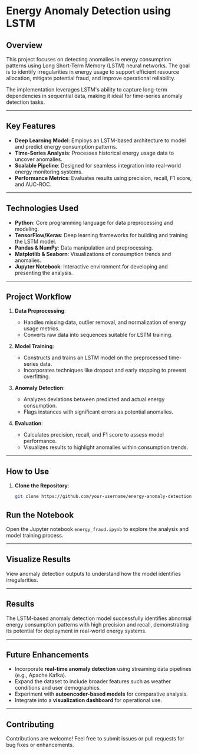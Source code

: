 # Energy Anomaly Detection using LSTM

## Overview

This project focuses on detecting anomalies in energy consumption patterns using Long Short-Term Memory (LSTM) neural networks. The goal is to identify irregularities in energy usage to support efficient resource allocation, mitigate potential fraud, and improve operational reliability.

The implementation leverages LSTM's ability to capture long-term dependencies in sequential data, making it ideal for time-series anomaly detection tasks.

---

## Key Features

- **Deep Learning Model**: Employs an LSTM-based architecture to model and predict energy consumption patterns.
- **Time-Series Analysis**: Processes historical energy usage data to uncover anomalies.
- **Scalable Pipeline**: Designed for seamless integration into real-world energy monitoring systems.
- **Performance Metrics**: Evaluates results using precision, recall, F1 score, and AUC-ROC.

---

## Technologies Used

- **Python**: Core programming language for data preprocessing and modeling.
- **TensorFlow/Keras**: Deep learning frameworks for building and training the LSTM model.
- **Pandas & NumPy**: Data manipulation and preprocessing.
- **Matplotlib & Seaborn**: Visualizations of consumption trends and anomalies.
- **Jupyter Notebook**: Interactive environment for developing and presenting the analysis.

---

## Project Workflow

1. **Data Preprocessing**:
   - Handles missing data, outlier removal, and normalization of energy usage metrics.
   - Converts raw data into sequences suitable for LSTM training.

2. **Model Training**:
   - Constructs and trains an LSTM model on the preprocessed time-series data.
   - Incorporates techniques like dropout and early stopping to prevent overfitting.

3. **Anomaly Detection**:
   - Analyzes deviations between predicted and actual energy consumption.
   - Flags instances with significant errors as potential anomalies.

4. **Evaluation**:
   - Calculates precision, recall, and F1 score to assess model performance.
   - Visualizes results to highlight anomalies within consumption trends.

---

## How to Use

1. **Clone the Repository**:
   ```bash
   git clone https://github.com/your-username/energy-anomaly-detection.git

## Run the Notebook
Open the Jupyter notebook `energy_fraud.ipynb` to explore the analysis and model training process.

---

## Visualize Results
View anomaly detection outputs to understand how the model identifies irregularities.

---

## Results
The LSTM-based anomaly detection model successfully identifies abnormal energy consumption patterns with high precision and recall, demonstrating its potential for deployment in real-world energy systems.

---

## Future Enhancements
- Incorporate **real-time anomaly detection** using streaming data pipelines (e.g., Apache Kafka).
- Expand the dataset to include broader features such as weather conditions and user demographics.
- Experiment with **autoencoder-based models** for comparative analysis.
- Integrate into a **visualization dashboard** for operational use.

---

## Contributing
Contributions are welcome! Feel free to submit issues or pull requests for bug fixes or enhancements.

